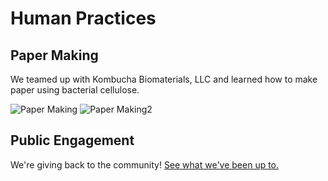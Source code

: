 # Human Practices

## Paper Making

We teamed up with Kombucha Biomaterials, LLC and learned how to make paper using bacterial cellulose.

![Paper Making](/images/HumanPractices/papermaking.jpg)
![Paper Making2](/images/HumanPractices/papermaking2.jpg)

## Public Engagement

We're giving back to the community! [See what we've been up to.](/Public_Engagement.html)